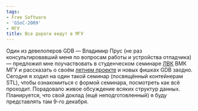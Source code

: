 ```yaml
---
tags:
- Free Software
- 'GSoC-2009'
- МГУ
title: Все дороги ведут в МГУ
---
```


Один из девелоперов GDB — Владимир Прус (не раз консультировавший меня
по вопросам работы и устройства отладчика) — предложил мне поучаствовать
в студенческом семинаре [ЛВК][] ВМК МГУ и рассказать о своём
[летнем проекте][] и новых фишках GDB заодно. Сегодня я ходил на один
такой семинар (посвящённый контейнерам STL), чтобы ознакомиться с формой
семинара, посмотреть как всё проходит. Порадовало живое обсуждение
всяких структур данных. Планируется, что свой доклад (ещё
неподготовленный) я буду представлять там 9-го декабря.

  [ЛВК]: http://lvk.cs.msu.su/
  [летнем проекте]: http://dzhus.org/blog/tag/GSoC-2009
